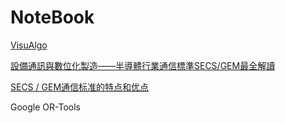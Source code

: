 # NoteBook

[VisuAlgo](https://visualgo.net/en)

[設備通訊與數位化製造——半導體行業通信標準SECS/GEM最全解讀](https://kknews.cc/tech/9veoj4j.amp)

[SECS / GEM通信标准的特点和优点](https://www.cimetrix.com/tw/secs-gem-features-and-benefits-blog)

Google OR-Tools
